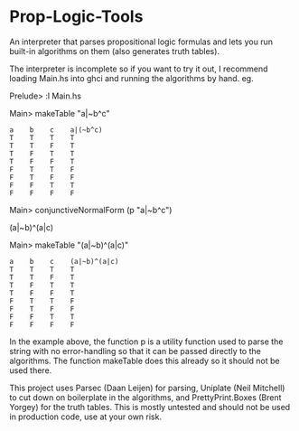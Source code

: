 Prop-Logic-Tools
================

An interpreter that parses propositional logic formulas and lets you run built-in algorithms on them (also generates truth tables).

The interpreter is incomplete so if you want to try it out, I recommend loading Main.hs into ghci and running the algorithms by hand.
eg.

Prelude> :l Main.hs

Main> makeTable "a|~b^c"

	a    b    c    a|(~b^c)
	T    T    T    T
	T    T    F    T
	T    F    T    T
	T    F    F    T
	F    T    T    F
	F    T    F    F
	F    F    T    T
	F    F    F    F

Main> conjunctiveNormalForm (p "a|~b^c")

(a|~b)^(a|c)

Main> makeTable "(a|~b)^(a|c)"

	a    b    c    (a|~b)^(a|c)
	T    T    T    T
	T    T    F    T
	T    F    T    T
	T    F    F    T
	F    T    T    F 
	F    T    F    F 
	F    F    T    T
	F    F    F    F


In the example above, the function p is a utility function used to parse the string with no error-handling so that it can be passed directly to the algorithms.
The function makeTable does this already so it should not be used there.


This project uses Parsec (Daan Leijen) for parsing, Uniplate (Neil Mitchell) to cut down on boilerplate in the algorithms, and PrettyPrint.Boxes (Brent Yorgey) for the truth tables.
This is mostly untested and should not be used in production code, use at your own risk.

